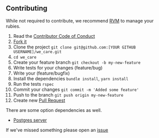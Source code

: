 ## Contributing ##

While not required to contribute, we recommend [RVM](https://rvm.io/) to manage your rubies.

1. Read the [Contributor Code of Conduct](https://github.com/joshsoftware/we_care/blob/main/CODE_OF_CONDUCT.md)
2. [Fork it](https://help.github.com/articles/about-forks/)
3. Clone the project `git clone git@github.com:[YOUR GITHUB USERNAME]/we_care.git`
4. `cd we_care`
5. Create your feature branch `git checkout -b my-new-feature`
6. Write tests for your changes (feature/bug)
7. Write your (feature/bugfix)
8. Install the dependencies `bundle install`, `yarn install`
9. Run the tests `rspec`
10. Commit your changes `git commit -m 'Added some feature'`
11. Push to the branch `git push origin my-new-feature`
12. Create new [Pull Request](https://help.github.com/articles/creating-a-pull-request/)

There are some option dependencies as well.

- [Postgres server](https://www.postgresql.org/download/)

If we've missed something please open an [issue](https://github.com/joshsoftware/we_care/issues/new)
